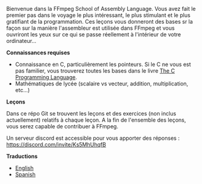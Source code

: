 Bienvenue dans la FFmpeg School of Assembly Language. Vous avez fait le premier pas dans le voyage le plus intéressant, le plus stimulant et le plus gratifiant de la programmation. Ces leçons vous donneront des bases sr la façon sur la manière l'assembleur est utilisée dans FFmpeg et vous ouvriront les yeux sur ce qui se passe réellement à l'intérieur de votre ordinateur...

**Connaissances requises**

* Connaissance en C, particulièrement les pointeurs. Si le C ne vous est pas familier, vous trouverez toutes les bases dans le livre [The C Programming Language](https://en.wikipedia.org/wiki/The_C_Programming_Language).
* Mathématiques de lycée (scalaire vs vecteur, addition, multiplication, etc...)

**Leçons**

Dans ce répo Git se trouvent les leçons et des exercices (non inclus actuellement) relatifs à chaque leçon. A la fin de l'ensemble des leçons, vous serez capable de contribuer à FFmpeg.

Un serveur discord est accessible pour vous apporter des réponses :
https://discord.com/invite/Ks5MhUhqfB

**Traductions**

* [English](./README.md)
* [Spanish](./README.es.md)